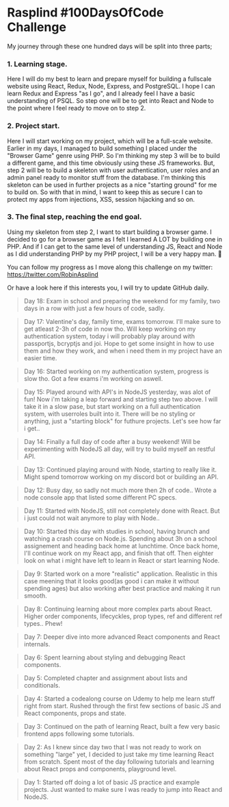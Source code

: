 # Rasplind #100DaysOfCode Challenge

My journey through these one hundred days will be split into three parts;
### 1. Learning stage. 
Here I will do my best to learn and prepare myself for building a fullscale website using React, Redux, Node, Express, and PostgreSQL.
I hope I can learn Redux and Express "as I go", and I already feel I have a basic understanding of PSQL.
So step one will be to get into React and Node to the point where I feel ready to move on to step 2.

### 2. Project start. 
Here I will start working on my project, which will be a full-scale website.
Earlier in my days, I managed to build something I placed under the "Browser Game" genre using PHP.
So I'm thinking my step 3 will be to build a different game, and this time obviously using these JS frameworks.
But, step 2 will be to build a skeleton with user authentication, user roles and an admin panel ready to monitor stuff from the database.
I'm thinking this skeleton can be used in further projects as a nice "starting ground" for me to build on.
So with that in mind, I want to keep this as secure I can to protect my apps from injections, XSS, session hijacking and so on.

### 3. The final step, reaching the end goal. 
Using my skeleton from step 2, I want to start building a browser game.
I decided to go for a browser game as I felt I learned A LOT by building one in PHP. 
And if I can get to the same level of understanding JS, React and Node as I did understanding PHP by my PHP project, I will be a very happy man. :tada:


You can follow my progress as I move along this challenge on my twitter:
https://twitter.com/RobinAsplind

Or have a look here if this interests you, I will try to update GitHub daily.
>Day 18:
>Exam in school and preparing the weekend for my family, two days in a row with just a few hours of code, sadly.

>Day 17:
>Valentine's day, family time, exams tomorrow. I'll make sure to get atleast 2-3h of code in now tho.
>Will keep working on my authentication system, today i will probably play around with passportjs, bcryptjs and joi.
>Hope to get some insight in how to use them and how they work, and when i need them in my project have an easier time.

>Day 16:
>Started working on my authentication system, progress is slow tho. Got a few exams i'm working on aswell.

>Day 15:
>Played around with API's in NodeJS yesterday, was alot of fun! Now i'm taking a leap forward and starting step two above.
>I will take it in a slow pase, but start working on a full authentication system, with userroles built into it.
>There will be no styling or anything, just a "starting block" for futhure projects. Let's see how far i get..

>Day 14:
>Finally a full day of code after a busy weekend! Will be experimenting with NodeJS all day, will try to build myself an restful API.

>Day 13:
>Continued playing around with Node, starting to really like it.
>Might spend tomorrow working on my discord bot or building an API.

>Day 12:
>Busy day, so sadly not much more then 2h of code.. Wrote a node console app that listed some different PC specs.

>Day 11:
>Started with NodeJS, still not completely done with React. But i just could not wait anymore to play with Node..

>Day 10:
>Started this day with studies in school, having brunch and watching a crash course on Node.js. Spending about 3h on a school assignement and heading back home at lunchtime.
>Once back home, I'll continue work on my React app, and finish that off. Then eighter look on what i might have left to learn in React or start learning Node.

>Day 9:
>Started work on a more "realistic" application. Realistic in this case meening that it looks good(as good i can make it without spending ages) but also working after best practice and making it run smooth.

>Day 8:
>Continuing learning about more complex parts about React. Higher order components, lifecyckles, prop types, ref and different ref types.. Phew!

>Day 7:
>Deeper dive into more advanced React components and React internals.

>Day 6:
>Spent learning about styling and debugging React components.

>Day 5:
>Completed chapter and assignment about lists and conditionals.

>Day 4:
>Started a codealong course on Udemy to help me learn stuff right from start.
>Rushed through the first few sections of basic JS and React components, props and state.

>Day 3:
>Continued on the path of learning React, built a few very basic frontend apps following some tutorials.

>Day 2:
>As I knew since day two that I was not ready to work on something "large" yet, I decided to just take my time learning React from scratch.
>Spent most of the day following tutorials and learning about React props and components, playground level.

>Day 1:
>Started off doing a lot of basic JS practice and example projects. Just wanted to make sure I was ready to jump into React and NodeJS.